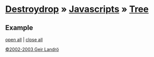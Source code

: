 [Destroydrop](/) » [Javascripts](/javascripts/) » [Tree](/javascripts/tree/)
============================================================================

Example
-------

[open all](javascript:%20d.openAll();) | [close all](javascript:%20d.closeAll();)

[©2002-2003 Geir Landrö](mailto:drop@destroydrop.com)
